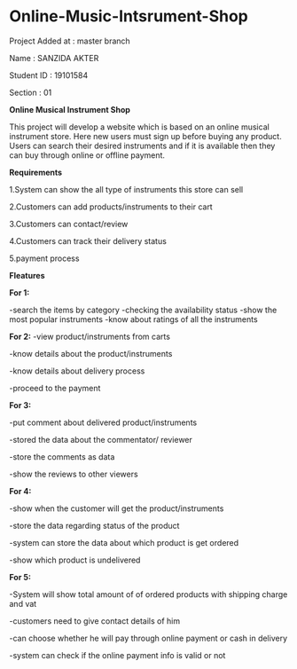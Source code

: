 # Online-Music-Intsrument-Shop

Project Added at : master branch 

Name : SANZIDA AKTER

Student ID : 19101584

Section : 01



**Online Musical Instrument Shop**

This project will develop a website which is based on an online musical instrument store. Here
new users must sign up before buying any product. Users can search their desired instruments
and if it is available then they can buy through online or offline payment.




**Requirements**

1.System can show the all type of instruments this store can sell

2.Customers can add products/instruments to their cart

3.Customers can contact/review

4.Customers can track their delivery status

5.payment process



**Fleatures**




**For 1:**

-search the items by category
-checking the availability status
-show the most popular instruments
-know about ratings of all the instruments


**For 2:**
-view product/instruments from carts

-know details about the product/instruments

-know details about delivery process

-proceed to the payment


**For 3:**

-put comment about delivered product/instruments

-stored the data about the commentator/ reviewer

-store the comments as data

-show the reviews to other viewers


**For 4:**

-show when the customer will get the product/instruments

-store the data regarding status of the product

-system can store the data about which product is get ordered

-show which product is undelivered


**For 5:**


-System will show total amount of of ordered products with shipping charge and vat

-customers need to give contact details of him

-can choose whether he will pay through online payment or cash in delivery

-system can check if the online payment info is valid or not

